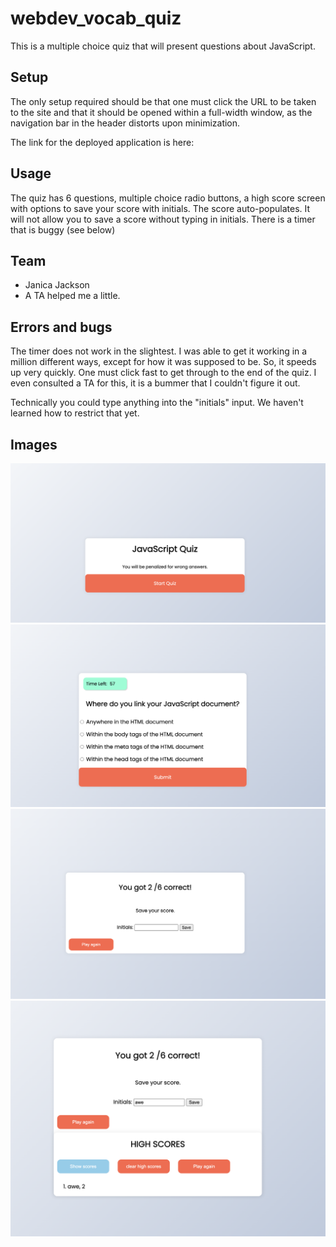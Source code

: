 # webdev_vocab_quiz
This is a multiple choice quiz that will present questions about JavaScript. 

## Setup 
The only setup required should be that one must click the URL to be taken to the site and that it should be opened within a full-width window, as the navigation bar in the header distorts upon minimization. 

The link for the deployed application is here: 

## Usage

The quiz has 6 questions, multiple choice radio buttons, a high score screen with options to save your score with initials. The score auto-populates. It will not allow you to save a score without typing in initials. There is a timer that is buggy (see below)

## Team

* Janica Jackson
* A TA helped me a little. 

## Errors and bugs

The timer does not work in the slightest. I was able to get it working in a million different ways, except for how it was supposed to be. So, it speeds up very quickly. One must click fast to get through to the end of the quiz. I even consulted a TA for this, it is a bummer that I couldn't figure it out.

Technically you could type anything into the "initials" input. We haven't learned how to restrict that yet. 

## Images
![](/assets/Screenshot%202023-03-18%20at%2011.32.58%20PM.png)
![](/assets/Screenshot%202023-03-18%20at%2011.33.04%20PM.png)
![](/assets/Screenshot%202023-03-18%20at%2011.33.14%20PM.png)
![](/assets/Screenshot%202023-03-18%20at%2011.33.22%20PM.png)
